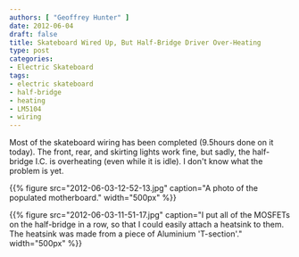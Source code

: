 ```yaml
---
authors: [ "Geoffrey Hunter" ]
date: 2012-06-04
draft: false
title: Skateboard Wired Up, But Half-Bridge Driver Over-Heating
type: post
categories:
- Electric Skateboard
tags:
- electric skateboard
- half-bridge
- heating
- LM5104
- wiring
---
```


Most of the skateboard wiring has been completed (9.5hours done on it today). The front, rear, and skirting lights work fine, but sadly, the half-bridge I.C. is overheating (even while it is idle). I don't know what the problem is yet.

{{% figure src="2012-06-03-12-52-13.jpg" caption="A photo of the populated motherboard."  width="500px" %}}

{{% figure src="2012-06-03-11-51-17.jpg" caption="I put all of the MOSFETs on the half-bridge in a row, so that I could easily attach a heatsink to them. The heatsink was made from a piece of Aluminium 'T-section'."  width="500px" %}}

